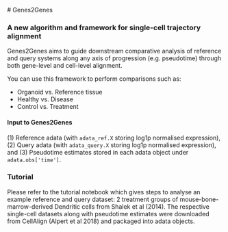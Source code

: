 # Genes2Genes
### A new algorithm and framework for single-cell trajectory alignment 

Genes2Genes aims to guide downstream comparative analysis of reference and query systems along any axis of progression (e.g. pseudotime) through both gene-level and cell-level alignment. 

You can use this framework to perform comparisons such as:
<ul>
    <li>Organoid vs. Reference tissue
    <li>Healthy vs. Disease
    <li>Control vs. Treatment
</ul>   

#### Input to Genes2Genes
(1) Reference adata (with `adata_ref.X` storing log1p normalised expression), 
(2) Query adata (with `adata_query.X` storing log1p normalised expression), and
(3) Pseudotime estimates stored in each adata object under  `adata.obs['time']`.

### Tutorial

Please refer to the tutorial notebook which gives steps to analyse an example reference and query dataset: 2 treatment groups of mouse-bone-marrow-derived Dendritic cells from Shalek et al (2014). The respective single-cell datasets along with pseudotime estimates were downloaded from CellAlign (Alpert et al 2018) and packaged into adata objects. 

